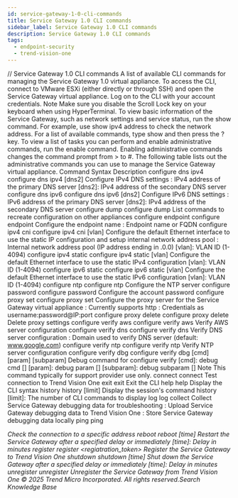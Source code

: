 ```yaml
---
id: service-gateway-1-0-cli-commands
title: Service Gateway 1.0 CLI commands
sidebar_label: Service Gateway 1.0 CLI commands
description: Service Gateway 1.0 CLI commands
tags:
  - endpoint-security
  - trend-vision-one
---
```


/*<![CDATA[*/ $('#title').html($('meta[name=map-description]').attr('content')); /*]]>*/ Service Gateway 1.0 CLI commands A list of available CLI commands for managing the Service Gateway 1.0 virtual appliance. To access the CLI, connect to VMware ESXi (either directly or through SSH) and open the Service Gateway virtual appliance. Log on to the CLI with your account credentials. Note Make sure you disable the Scroll Lock key on your keyboard when using HyperTerminal. To view basic information of the Service Gateway, such as network settings and service status, run the show command. For example, use show ipv4 address to check the network address. For a list of available commands, type show and then press the ? key. To view a list of tasks you can perform and enable administrative commands, run the enable command. Enabling administrative commands changes the command prompt from > to #. The following table lists out the administrative commands you can use to manage the Service Gateway virtual appliance. Command Syntax Description configure dns ipv4 configure dns ipv4 <dns1> [dns2] Configure IPv4 DNS settings <dns1>: IPv4 address of the primary DNS server [dns2]: IPv4 address of the secondary DNS server configure dns ipv6 configure dns ipv6 <dns1> [dns2] Configure IPv6 DNS settings <dns1>: IPv6 address of the primary DNS server [dns2]: IPv4 address of the secondary DNS server configure dump configure dump List commands to recreate configuration on other appliances configure endpoint configure endpoint <hostname> Configure the endpoint name <hostname>: Endpoint name or FQDN configure ipv4 cni configure ipv4 cni <ip> <mask> <gateway> <cni> [vlan] Configure the default Ethernet interface to use the static IP configuration and setup internal network address pool <cni>: Internal network address pool (IP address ending in .0.0) [vlan]: VLAN ID (1-4094) configure ipv4 static configure ipv4 static <ip> <mask> <gateway> [vlan] Configure the default Ethernet interface to use the static IPv4 configuration [vlan]: VLAN ID (1-4094) configure ipv6 static configure ipv6 static <v6ip> <v6mask> <v6gate> [vlan] Configure the default Ethernet interface to use the static IPv6 configuration [vlan]: VLAN ID (1-4094) configure ntp configure ntp <ip or FQDN> Configure the NTP server configure password configure password Configure the account password configure proxy set configure proxy set <proxy type> <proxy information> Configure the proxy server for the Service Gateway virtual appliance <proxy type>: Currently supports http <proxy information>: Credentials as username:password@IP:port configure proxy delete configure proxy delete Delete proxy settings configure verify aws configure verify aws Verify AWS server configuration configure verify dns configure verify dns <domain> Verify DNS server configuration <domain>: Domain used to verify DNS server (default: www.google.com) configure verify ntp configure verify ntp Verify NTP server configuration configure verify dbg configure verify dbg [cmd] [param] [subparam] Debug command for configure verify [cmd]: debug cmd [] [param]: debug param [] [subparam]: debug subparam [] Note This command typically for support provider use only. connect connect Test connection to Trend Vision One exit exit Exit the CLI help help Display the CLI syntax history history [limit] Display the session's command history [limit]: The number of CLI commands to display log log collect <upload> <local> Collect Service Gateway debugging data for troubleshooting <upload>: Upload Service Gateway debugging data to Trend Vision One <local>: Store Service Gateway debugging data locally ping ping <address> Check the connection to a specific address reboot reboot [time] Restart the Service Gateway after a specified delay or immediately [time]: Delay in minutes register register <regiatration_token> Register the Service Gateway to Trend Vision One shutdown shutdown [time] Shut down the Service Gateway after a specified delay or immediately [time]: Delay in minutes unregister unregister Unregister the Service Gateway from Trend Vision One © 2025 Trend Micro Incorporated. All rights reserved.Search Knowledge Base